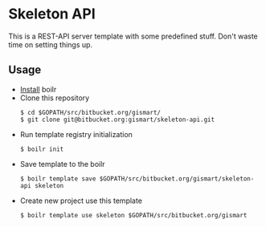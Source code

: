 # Skeleton API
This is a REST-API server template with some predefined stuff. Don't waste time on setting things up.

## Usage
- [Install](https://github.com/tmrts/boilr/wiki/Installation) boilr
- Clone this repository
    ```
    $ cd $GOPATH/src/bitbucket.org/gismart/
    $ git clone git@bitbucket.org:gismart/skeleton-api.git
    ```
- Run template registry initialization
   ```
   $ boilr init
   ```
- Save template to the boilr
    ```
    $ boilr template save $GOPATH/src/bitbucket.org/gismart/skeleton-api skeleton
    ```
- Create new project use this template
    ```
    $ boilr template use skeleton $GOPATH/src/bitbucket.org/gismart
    ```
